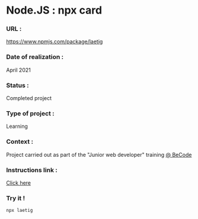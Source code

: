 # Node.JS : npx card

### URL :
https://www.npmjs.com/package/laetig

### Date of realization :
April 2021

### Status :
Completed project

### Type of project :
Learning

### Context :
Project carried out as part of the "Junior web developer" training [@ BeCode](https://becode.org/)

### Instructions link :
[Click here](https://github.com/becodeorg/LIE-Jepsen-4.27/tree/master/03-the-mountain/01-nodejs-drill/02-npxcard)

### Try it !
```npx laetig```

